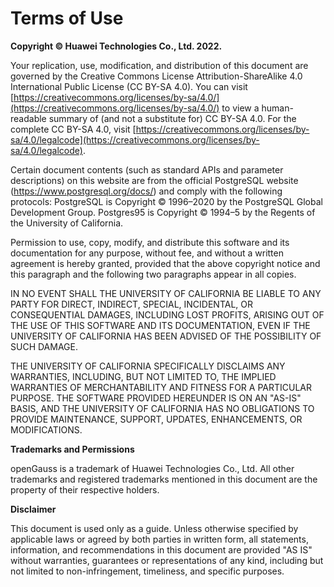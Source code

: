 # Terms of Use

**Copyright © Huawei Technologies Co., Ltd. 2022.**

Your replication, use, modification, and distribution of this document are governed by the Creative Commons License Attribution-ShareAlike 4.0 International Public License \(CC BY-SA 4.0\). You can visit [https://creativecommons.org/licenses/by-sa/4.0/](https://creativecommons.org/licenses/by-sa/4.0/) to view a human-readable summary of \(and not a substitute for\) CC BY-SA 4.0. For the complete CC BY-SA 4.0, visit [https://creativecommons.org/licenses/by-sa/4.0/legalcode](https://creativecommons.org/licenses/by-sa/4.0/legalcode).

Certain document contents (such as standard APIs and parameter descriptions) on this website are from the official PostgreSQL website (https://www.postgresql.org/docs/) and comply with the following protocols:
PostgreSQL is Copyright © 1996–2020 by the PostgreSQL Global Development Group.
Postgres95 is Copyright © 1994–5 by the Regents of the University of California.

Permission to use, copy, modify, and distribute this software and its documentation for any purpose, without fee, and without a written agreement is hereby granted, provided that the above copyright notice and this paragraph and the following two paragraphs appear in all copies.

IN NO EVENT SHALL THE UNIVERSITY OF CALIFORNIA BE LIABLE TO ANY PARTY FOR DIRECT, INDIRECT, SPECIAL, INCIDENTAL, OR CONSEQUENTIAL DAMAGES, INCLUDING LOST PROFITS, ARISING OUT OF THE USE OF THIS SOFTWARE AND ITS DOCUMENTATION, EVEN IF THE UNIVERSITY OF CALIFORNIA HAS BEEN ADVISED OF THE POSSIBILITY OF SUCH DAMAGE.

THE UNIVERSITY OF CALIFORNIA SPECIFICALLY DISCLAIMS ANY WARRANTIES, INCLUDING, BUT NOT LIMITED TO, THE IMPLIED WARRANTIES OF MERCHANTABILITY AND FITNESS FOR A PARTICULAR PURPOSE. THE SOFTWARE PROVIDED HEREUNDER IS ON AN  "AS-IS"  BASIS, AND THE UNIVERSITY OF CALIFORNIA HAS NO OBLIGATIONS TO PROVIDE MAINTENANCE, SUPPORT, UPDATES, ENHANCEMENTS, OR MODIFICATIONS.

**Trademarks and Permissions**

openGauss is a trademark of Huawei Technologies Co., Ltd. All other trademarks and registered trademarks mentioned in this document are the property of their respective holders.

**Disclaimer**

This document is used only as a guide. Unless otherwise specified by applicable laws or agreed by both parties in written form, all statements, information, and recommendations in this document are provided "AS IS" without warranties, guarantees or representations of any kind, including but not limited to non-infringement, timeliness, and specific purposes.
